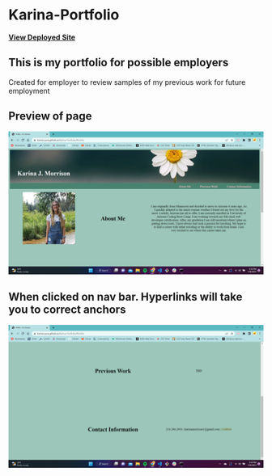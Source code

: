 # Karina-Portfolio

**[View Deployed Site](https://karina-june.github.io/Karina-Portfolio/)**

## This is my portfolio for possible employers
Created for employer to review samples of my previous work for future employment

## Preview of page 

![Main Page](assets/images/Screenshot%20(4).png)

## When clicked on nav bar. Hyperlinks will take you to correct anchors

![nav bar](assets/images/Screenshot%20(5).png)